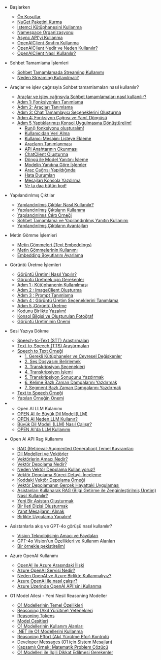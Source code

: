 * Başlarken
    * [Ön Koşullar](baslarken.md#Ön-koşullar)
    * [NuGet Paketini Kurma](baslarken.md#nuget-paketini-kurma)
    * [İstemci Kütüphanesini Kullanma](baslarken.md#İstemci-kutuphanesini-kullanma)
    * [Namespace Organizasyonu](baslarken.md#namespace-organizasyonu)
    * [Async API'yi Kullanma](baslarken.md#async-api-kullanma)
    * [OpenAIClient Sınıfını Kullanma](baslarken.md#openaiclient-sınıfını-kullanma)
    * [OpenAIClient Nedir ve Neden Kullanılır?](baslarken.md#openaiclient-nedir-ve-neden-kullanılır)
    * [OpenAIClient Nasıl Kullanılır?](baslarken.md#openaiclient-nasıl-kullanılır)

* Sohbet Tamamlama İşlemleri
    * [Sohbet Tamamlamada Streaming Kullanımı](sohbettamamlama.md#Sohbet-Tamamlama-İşlemleri)
    * [Neden Streaming Kullanılmalı?](sohbettamamlama.md#Neden-Streaming-Kullanılmalı)

* Araçlar ve işlev çağrısıyla Sohbet tamamlamaları nasıl kullanılır?
   * [Araçlar ve işlev çağrısıyla Sohbet tamamlamaları nasıl kullanılır?](araclarlasohbettamamlama.md#araçlar-ve-işlev-çağrısıyla-sohbet-tamamlamaları-nasıl-kullanılır)
   * [Adım 1: Fonksiyonları Tanımlama](araclarlasohbettamamlama.md#adım-1-fonksiyonları-tanımlama)
   * [Adım 2: Araçları Tanımlama](araclarlasohbettamamlama.md#adım-2-araçları-tanımlama)
   * [Adım 3: Chat Tamamlayıcı Seçeneklerini Oluşturma](araclarlasohbettamamlama.md#adım-3-chat-tamamlayıcı-seçeneklerini-oluşturma)
   * [Adım 4: Fonksiyon Çağrısı ve Yanıt Döngüsü](araclarlasohbettamamlama.md#adım-4-fonksiyon-Çağrısı-ve-yanıt-döngüsü)
   * [Adım 5 Yaptıklarımızı Konsol Uygulmasına Dönüştürelim!](araclarlasohbettamamlama.md#adım-5-yaptıklarımızı-konsol-uygulmasına-dönüştürelim)
      * [Run() fonksiyonu oluşturalım!](araclarlasohbettamamlama.md#run-fonksiyonu-oluşturalım)
      * [Kullanıcıdan Veri Alma](araclarlasohbettamamlama.md#kullanıcıdan-veri-alma)
      * [Kullanıcı Mesajını Listeye Ekleme](araclarlasohbettamamlama.md#kullanıcı-mesajını-listeye-ekleme)
      * [Araçların Tanımlanması](araclarlasohbettamamlama.md#araçların-tanımlanması)
      * [API Anahtarının Okunması](araclarlasohbettamamlama.md#api-anahtarının-okunması)
      * [ChatClient Oluşturma](araclarlasohbettamamlama.md#chatclient-oluşturma)
      * [Döngü ile Model Yanıtını İşleme](araclarlasohbettamamlama.md#döngü-ile-model-yanıtını-İşleme)
      * [Modelin Yanıtına Göre İşlemler](araclarlasohbettamamlama.md#modelin-yanıtına-göre-İşlemler)
      * [Araç Çağrısı Yapıldığında](araclarlasohbettamamlama.md#araç-Çağrısı-yapıldığında)
      * [Hata Durumları](araclarlasohbettamamlama.md#hata-durumları)
      * [Mesajları Konsola Yazdırma](araclarlasohbettamamlama.md#mesajları-konsola-yazdırma)
      * [Ve ta daa bütün kod!](araclarlasohbettamamlama.md#ve-ta-daa-bütün-kod)

* Yapılandırılmış Çıktılar
   * [Yapılandırılmış Çıktılar Nasıl Kullanılır?](yapilandirilmiscikti.md#yapılandırılmış-Çıktılar-nasıl-kullanılır)
   * [Yapılandırılmış Çıktıların Kullanımı](yapilandirilmiscikti.md#yapılandırılmış-Çıktıların-kullanımı)
   * [Yapılandırılmış Çıktı Örneği](yapilandirilmiscikti.md#yapılandırılmış-Çıktı-Örneği)
   * [Sohbet Tamamlama ve Yapılandırılmış Yanıtın Kullanımı](yapilandirilmiscikti.md#sohbet-tamamlama-ve-yapılandırılmış-yanıtın-kullanımı)
   * [Yapılandırılmış Çıktıların Avantajları](yapilandirilmiscikti.md#yapılandırılmış-Çıktıların-avantajları)

* Metin Gömme İşlemleri
   * [Metin Gömmeleri (Text Embeddings)](textembedding.md#metin-gömmeleri-text-embeddings)
   * [Metin Gömmelerinin Kullanımı](textembedding.md#metin-gömmelerinin-kullanımı)
   * [Embedding Boyutlarını Ayarlama](textembedding.md#embedding-boyutlarını-ayarlama)
 
* Görüntü Üretme İşlemleri
  * [Görüntü Üretimi Nasıl Yapılır?](goruntuolusturma.md#görüntü-Üretimi-nasıl-yapılır)
  * [Görüntü Üretmek için Gerekenler](goruntuolusturma.md#görüntü-Üretmek-için-gerekenler)
  * [Adım 1 : Kütüphanenin Kullanılması](goruntuolusturma.md#adım-1-kütüphanenin-kullanılması)
  * [Adım 2 : ImageClient Oluşturma](goruntuolusturma.md#adım-2-imageclient-oluşturma)
  * [Adım 3 : Prompt Tanımlama](goruntuolusturma.md#adım-3-prompt-tanımlama)
  * [Adım 4 : Görüntü Üretim Seçeneklerini Tanımlama](goruntuolusturma.md#adım-4-görüntü-Üretim-seçeneklerini-tanımlama)
  * [Adım 5 :Görüntü Üretme](goruntuolusturma.md#adım-5-görüntü-üretme)
  * [Kodunu Birlikte Yazalım!](goruntuolusturma.md#kodunu-birlikte-yazalım)
  * [Konsol Bilgisi ve Oluşturulan Fotoğraf](goruntuolusturma.md#konsol-bilgisi-ve-oluşturulan-fotoğraf)
  * [Görüntü Üretiminin Önemi](goruntuolusturma.md#görüntü-Üretiminin-Önemi)
 
* Sesi Yazıya Dökme
   * [Speech-to-Text (STT) Araştırmaları](sesiyaziyadokme.md#speech-to-text-stt-araştırmaları)
   * [Text-to-Speech (TTS) Araştırmaları](sesiyaziyadokme.md#text-to-speech-tts-araştırmaları)
   * [Speech to Text Örneği](sesiyaziyadokme.md#speech-to-text-Örneği)
      * [1. Gerekli Kütüphaneler ve Çevresel Değişkenler](sesiyaziyadokme.md#_1-gerekli-kütüphaneler-ve-Çevresel-değişkenler)
      * [2. Ses Dosyasını Belirlemek](sesiyaziyadokme.md#_2-ses-dosyasını-belirlemek)
      * [3. Transkripsiyon Seçenekleri](sesiyaziyadokme.md#_3-transkripsiyon-seçenekleri)
      * [4. Transkripsiyon İşlemi](sesiyaziyadokme.md#_4-transkripsiyon-İşlemi)
      * [5. Transkripsiyon Sonucunu Yazdırmak](sesiyaziyadokme.md#_5-transkripsiyon-sonucunu-yazdırmak)
      * [6. Kelime Bazlı Zaman Damgalarını Yazdırmak](sesiyaziyadokme.md#_6-kelime-bazlı-zaman-damgalarını-yazdırmak)
      * [7. Segment Bazlı Zaman Damgalarını Yazdırmak](sesiyaziyadokme.md#_7-segment-bazlı-zaman-damgalarını-yazdırmak)
   * [Text to Speech Örneği](sesiyaziyadokme.md#text-to-speech-Örneği)
   * [Yapılan Örneğin Önemi](sesiyaziyadokme.md#yapılan-Örneğin-Önemi)

* * Open AI LLM Kulanımı
   * [OPEN AI ile Büyük Dil Modeli(LLM)](OPENAIwithLLM.md#open-ai-ile-büyük-dil-modelillm)
   * [OPEN AI Neden LLM Kullanır?](OPENAIwithLLM.md#open-ai-neden-llm-kullanır)
   * [Büyük Dil Modeli (LLM) Nasıl Çalışır?](OPENAIwithLLM.md#büyük-dil-modeli-llm-nasıl-Çalışır)
   * [OPEN AI'da LLM Kullanımı](OPENAIwithLLM.md#open-ai39da-llm-kullanımı)
* Open AI API Rag Kullanımı
   * [RAG (Retrieval-Augmented Generation) Temel Kavramları](rag.md#rag-retrieval-augmented-generation-temel-kavramları)
   * [Dil Modelleri ve Vektörler](rag.md#dil-modelleri-ve-vektörler)
   * [Vektörlerin Amacı Nedir?](rag.md#vektörlerin-amacı-nedir)
   * [Vektör Depolama Nedir?](rag.md#vektör-depolama-nedir)
   * [Neden Vektör Depolama Kullanıyoruz?](rag.md#neden-vektör-depolama-kullanıyoruz)
   * [Vektör Depolama Süreci Detaylı İnceleme](rag.md#vektör-depolama-süreci-detaylı-İnceleme)
   * [Koddaki Vektör Depolama Örneği](rag.md#koddaki-vektör-depolama-Örneği)
   * [Vektör Depolamanın Gerçek Hayattaki Uygulaması](rag.md#vektör-depolamanın-gerçek-hayattaki-uygulaması)
   * [Asistanları Kullanarak RAG (Bilgi Getirme ile Zenginleştirilmiş Üretim) Nasıl Kullanılır?](rag.md#asistanları-kullanarak-rag-bilgi-getirme-ile-zenginleştirilmiş-Üretim-nasıl-kullanılır)
   * [Yeni Bir Asistan Oluşturmak](rag.md#yeni-bir-asistan-oluşturmak)
   * [Bir İleti Dizisi Oluşturmak](rag.md#bir-İleti-dizisi-oluşturmak)
   * [Yanıt Mesajlarını Almak](rag.md#yanıt-mesajlarını-almak)
   * [Birlikte Uygulama Yapalım!](rag.md#birlikte-uygulama-yapalım)
 
* Asistanlarla akış ve GPT-4o görüşü nasıl kullanılır?
   * [Vision Teknolojisinin Amacı ve Faydaları](vision.md#asistanlarla-akış-ve-gpt-4o-görüşü-nasıl-kullanılır)
   * [GPT-4o Vision'un Özellikleri ve Kullanım Alanları](vision.md#gpt-4o-vision39un-Özellikleri-ve-kullanım-alanları)
   * [Bir örnekle pekiştirelim!](vision.md#bir-örnekle-pekiştirelim)
 
* Azure OpenAI Kullanımı
   * [OpenAI ile Azure Arasındaki İlişki](OpenAIwithAzure?id=openai-ile-azure-arasındaki-İlişki)
   * [Azure OpenAI Servisi Nedir?](OpenAIwithAzure?id=azure-openai-servisi-nedir)
   * [Neden OpenAI ve Azure Birlikte Kullanmalıyız?](OpenAIwithAzure?id=neden-openai-ve-azure39u-birlikte-kullanmalıyız)
   * [Azure OpenAI ile nasıl çalışır?](OpenAIwithAzure?id=azure-openai-ile-nasıl-çalışır)
   * [Azure Üzerinde OpenAI API'sini Kullanma](OpenAIwithAzure?id=azure-Üzerinde-openai-api39sini-kullanma)

* O1 Model Ailesi - Yeni Nesil Reasoning Modeller
   * [O1 Modellerinin Temel Özellikleri](o1modeller.md#o1-modellerinin-temel-özellikleri)
   * [Reasoning (Akıl Yürütme) Yetenekleri](o1modeller.md#reasoning-akıl-yürütme-yetenekleri)
   * [Reasoning Tokens](o1modeller.md#reasoning-tokens)
   * [Model Çeşitleri](o1modeller.md#model-çeşitleri)
   * [O1 Modellerinin Kullanım Alanları](o1modeller.md#o1-modellerinin-kullanım-alanları)
   * [.NET ile O1 Modellerini Kullanma](o1modeller.md#net-ile-o1-modellerini-kullanma)
   * [Reasoning Effort (Akıl Yürütme Efor) Kontrolü](o1modeller.md#reasoning-effort-akıl-yürütme-efor-kontrolü)
   * [Developer Messages (O1 için Sistem Mesajları)](o1modeller.md#developer-messages-o1-için-sistem-mesajları)
   * [Kapsamlı Örnek: Matematik Problem Çözücü](o1modeller.md#kapsamlı-örnek-matematik-problem-çözücü)
   * [O1 Modelleri ile İlgili Dikkat Edilmesi Gerekenler](o1modeller.md#o1-modelleri-ile-ilgili-dikkat-edilmesi-gerekenler)

